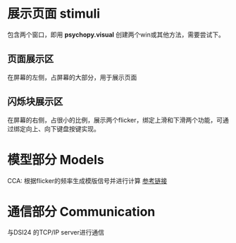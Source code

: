 # 展示页面 stimuli
包含两个窗口，即用 **psychopy.visual** 创建两个win或其他方法，需要尝试下。

## 页面展示区
在屏幕的左侧，占屏幕的大部分，用于展示页面
## 闪烁块展示区
在屏幕的右侧，占很小的比例，展示两个flicker，绑定上滑和下滑两个功能，可通过绑定向上、向下键盘按键实现。


# 模型部分 Models
CCA: 根据flicker的频率生成模版信号并进行计算
[参考链接](https://github.com/aaravindravi/PythonBox_OpenViBE_SSVEP_CCA/blob/master/4ClassCCA.py)

# 通信部分 Communication
与DSI24 的TCP/IP server进行通信
